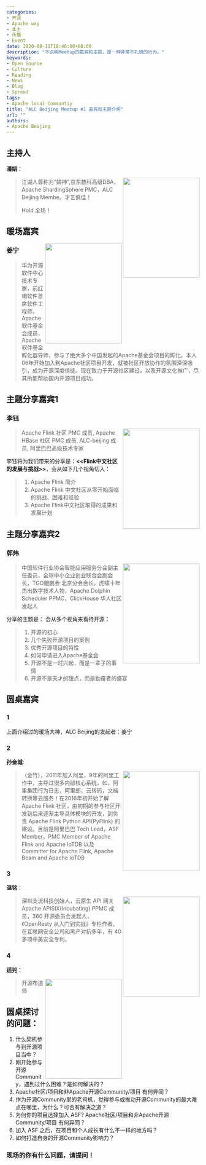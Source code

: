 ```yaml
---
categories:
- 开源
- Apache way
- 本土
- 传播
- Event
date: 2020-08-11T18:46:08+08:00
description: "不说明Meetup的嘉宾和主题，是一种非常不礼貌的行为。"
keywords:
- Open Source
- Culture
- Reading
- News
- Blog
- Spread
tags:
- Apache local Communtiy 
title: "ALC Beijing Meetup #1 嘉宾和主题介绍"
url: ""
authors:
- Apache Beijing
---
```


## 主持人

**潘娟**：



<p>
<img align="right" width="200" height="260" src="https://cwiki.apache.org/confluence/download/thumbnails/147427636/panjuan.jpeg?version=1&modificationDate=1582171670000&api=v2">
</p>



>  江湖人尊称为“娟神”,京东数科高级DBA，Apache ShardingSphere PMC，ALC Beijing Membe。才艺俱佳！
>
> Hold 全场！





## 暖场嘉宾

<p>
<img align="right" width="200" height="260" src="https://cwiki.apache.org/confluence/download/thumbnails/147427636/jiangning2.jpg?version=1&modificationDate=1582159112000&api=v2">
</p>

### 姜宁

>  华为开源软件中心技术专家，前红帽软件首席软件工程师，Apache软件基金会成员，Apache软件基金孵化器导师，参与了绝大多个中国发起的Apache基金会项目的孵化。本人06年开始加入到Apache社区项目开发，就被社区开放协作的氛围深深吸引，成为开源深度信徒。现在致力于开源社区建设，以及开源文化推广，尽其所能帮助国内开源项目成功。

## 主题分享嘉宾1

### 李钰

<p>
<img align="right" width="200" height="260" src="https://cwiki.apache.org/confluence/download/thumbnails/158868125/image2020-8-6_15-33-44.png?version=1&modificationDate=1596699225000&api=v2">
</p>

> Apache Flink 社区 PMC 成员, Apache HBase 社区 PMC 成员, ALC-beijing 成员, 阿里巴巴高级技术专家

李钰将为我们带来的分享是：**<<Flink中文社区的发展与挑战>>**，会从如下几个视角切入：

> 1. Apache Flink 简介
> 2. Apache Flink 中文社区从零开始面临的挑战、困难和经验
> 3. Apache Flink中文社区取得的成果和发展计划

## 主题分享嘉宾2

### 郭炜

<p>
<img align="right" width="200" height="260" src="https://cwiki.apache.org/confluence/download/thumbnails/158868125/image2020-8-4_17-7-8.png?version=1&modificationDate=1596532030000&api=v2">
</p>

> 中国软件行业协会智能应用服务分会副主任委员，全球中小企业创业联合会副会长，TGO鲲鹏会 北京分会会长，虎啸十年 杰出数字技术人物，Apache Dolphin Scheduler PPMC，ClickHouse 华人社区发起人

分享的主题是： 会从多个视角来看待开源：

> 1. 开源的初心
> 2. 几个失败开源项目的案例
> 3. 优秀开源项目的特性
> 4. 如何申请进入Apache基金会
> 5. 开源不是一时兴起，而是一辈子的事情
> 6. 开源不是天才的甜点，而是勤奋者的盛宴

## 圆桌嘉宾

### 1 

上面介绍过的暖场大神，ALC Beijing的发起者：姜宁

### 2

**孙金城**:

<p>
<img align="right" width="200" height="260" src="https://cwiki.apache.org/confluence/download/thumbnails/147427636/small-me.png?version=1&modificationDate=1582157154000&api=v2">
</p>

> （金竹），2011年加入阿里，9年的阿里工作中，主导过很多内部核心系统，如，阿里集团行为日志，阿里郎，云转码，文档转换等云服务！在2016年初开始了解 Apache Flink 社区，由初期的参与社区开发到后来逐渐主导具体模块的开发，到负责 Apache Flink Python API(PyFlink) 的建设。目前是阿里巴巴 Tech Lead，ASF Member，PMC Member of Apache Flink and Apache IoTDB 以及 Committer for Apache Flink, Apache Beam and Apache IoTDB

### 3

**温铭**：

<p>
<img align="right" width="200" height="260" src="https://opentalk-blog.b0.upaiyun.com/prod/2020-01-03/f402c9d0698a132a6abb575503ce73fe">
</p>

>深圳支流科技创始人，云原生 API 网关 Apache APISIX(Incubating) PPMC 成员，360 开源委员会发起人，《OpenResty 从入门到实战》专栏作者。在互联网安全公司和黑产对抗多年，有 40 多项中美安全专利。

### 4

**适兕**：

<p>
<img align="right" width="200" height="260" src="http://www.opensourceway.community/public/lijiansheng-os.jpg">
</p>

> 开源布道师

## 圆桌探讨的问题：

1. 什么契机参与到开源项目当中？
2. 刚开始参与开源Community，遇到过什么困难？是如何解决的？
3. Apache社区/项目和非Apache开源Community/项目 有何异同？
4. 作为开源Community里的老司机，觉得参与或推动开源Community的最大难点在哪里，为什么？可否有解决之道？
5. 为何你的项目选择加入 ASF? Apache社区/项目和非Apache开源Community/项目 有何异同？
6. 加入 ASF 之后，在项目和个人成长有什么不一样的地方吗？
7. 如何打造自身的开源Community影响力？

### 现场的你有什么问题，请提问！